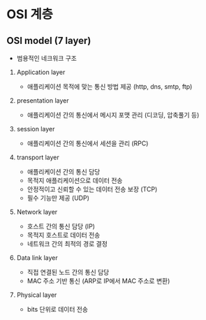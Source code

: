 # OSI 계층

## OSI model (7 layer)

- 범용적인 네크워크 구조

1. Application layer
    - 애플리케이션 목적에 맞는 통신 방법 제공 (http, dns, smtp, ftp)
    
2. presentation layer
    - 애플리케이션 간의 통신에서 메시지 포맷 관리 (디코딩, 압축풀기 등)

1. session layer
    - 애플리케이션 간의 통신에서 세션을 관리 (RPC)

1. transport layer
    - 애플리케이션 간의 통신 담당
    - 목적지 애플리케이션으로 데이터 전송
    - 안정적이고 신뢰할 수 있는 데이터 전송 보장 (TCP)
    - 필수 기능만 제공 (UDP)

1. Network layer
    - 호스트 간의 통신 담당 (IP)
    - 목적지 호스트로 데이터 전송
    - 네트워크 간의 최적의 경로 결정

1. Data link layer
    - 직접 연결된 노드 간의 통신 담당
    - MAC 주소 기반 통신 (ARP로 IP에서 MAC 주소로 변환)

1. Physical layer
    - bits 단위로 데이터 전송